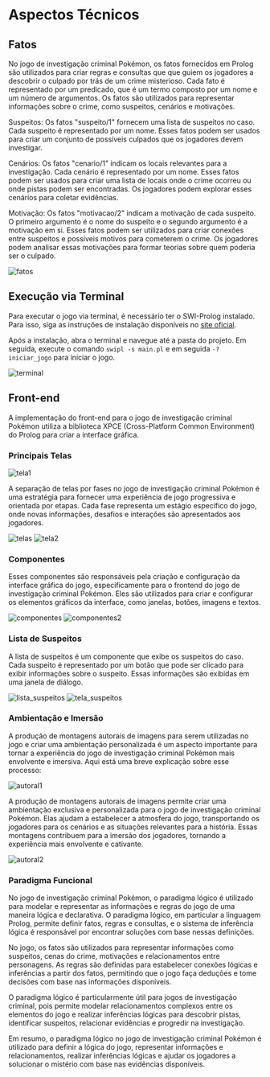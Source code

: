 # Aspectos Técnicos
## Fatos

No jogo de investigação criminal Pokémon, os fatos fornecidos em Prolog são utilizados para criar regras e consultas que que guiem os jogadores a descobrir o culpado por trás de um crime misterioso. Cada fato é representado por um predicado, que é um termo composto por um nome e um número de argumentos. Os fatos são utilizados para representar informações sobre o crime, como suspeitos, cenários e motivações.

Suspeitos:
Os fatos "suspeito/1" fornecem uma lista de suspeitos no caso. Cada suspeito é representado por um nome. Esses fatos podem ser usados para criar um conjunto de possíveis culpados que os jogadores devem investigar.

Cenários:
Os fatos "cenario/1" indicam os locais relevantes para a investigação. Cada cenário é representado por um nome. Esses fatos podem ser usados para criar uma lista de locais onde o crime ocorreu ou onde pistas podem ser encontradas. Os jogadores podem explorar esses cenários para coletar evidências.

Motivação:
Os fatos "motivacao/2" indicam a motivação de cada suspeito. O primeiro argumento é o nome do suspeito e o segundo argumento é a motivação em si. Esses fatos podem ser utilizados para criar conexões entre suspeitos e possíveis motivos para cometerem o crime. Os jogadores podem analisar essas motivações para formar teorias sobre quem poderia ser o culpado.

![fatos](../assets/fatos.png)

## Execução via Terminal

Para executar o jogo via terminal, é necessário ter o SWI-Prolog instalado. Para isso, siga as instruções de instalação disponíveis no [site oficial](https://www.swi-prolog.org/Download.html).

Após a instalação, abra o terminal e navegue até a pasta do projeto. Em seguida, execute o comando `swipl -s main.pl` e em seguida `-? iniciar_jogo` para iniciar o jogo.

![terminal](../assets/terminal.png)

## Front-end

A implementação do front-end para o jogo de investigação criminal Pokémon utiliza a biblioteca XPCE (Cross-Platform Common Environment) do Prolog para criar a interface gráfica.

### Principais Telas
![tela1](../assets/tela_inicio.png)

A separação de telas por fases no jogo de investigação criminal Pokémon é uma estratégia para fornecer uma experiência de jogo progressiva e orientada por etapas. Cada fase representa um estágio específico do jogo, onde novas informações, desafios e interações são apresentados aos jogadores.

![telas](../assets/telas_principais.png)
![tela2](../assets/tela_personagem.png)

### Componentes

Esses componentes são responsáveis pela criação e configuração da interface gráfica do jogo, especificamente para o frontend do jogo de investigação criminal Pokémon. Eles são utilizados para criar e configurar os elementos gráficos da interface, como janelas, botões, imagens e textos.

![componentes](../assets/components.png)
![componentes2](../assets/components2.png)

### Lista de Suspeitos

A lista de suspeitos é um componente que exibe os suspeitos do caso. Cada suspeito é representado por um botão que pode ser clicado para exibir informações sobre o suspeito. Essas informações são exibidas em uma janela de diálogo.


![lista_suspeitos](../assets/suspeitos.png)
![tela_suspeitos](../assets/tela_suspeitos.png)

### Ambientação e Imersão

A produção de montagens autorais de imagens para serem utilizadas no jogo e criar uma ambientação personalizada é um aspecto importante para tornar a experiência do jogo de investigação criminal Pokémon mais envolvente e imersiva. Aqui está uma breve explicação sobre esse processo:

![autoral1](../assets/autoral1.png)

A produção de montagens autorais de imagens permite criar uma ambientação exclusiva e personalizada para o jogo de investigação criminal Pokémon. Elas ajudam a estabelecer a atmosfera do jogo, transportando os jogadores para os cenários e as situações relevantes para a história. Essas montagens contribuem para a imersão dos jogadores, tornando a experiência mais envolvente e cativante.

![autoral2](../assets/autoral2.png)

### Paradigma Funcional

No jogo de investigação criminal Pokémon, o paradigma lógico é utilizado para modelar e representar as informações e regras do jogo de uma maneira lógica e declarativa. O paradigma lógico, em particular a linguagem Prolog, permite definir fatos, regras e consultas, e o sistema de inferência lógica é responsável por encontrar soluções com base nessas definições.

No jogo, os fatos são utilizados para representar informações como suspeitos, cenas do crime, motivações e relacionamentos entre personagens. As regras são definidas para estabelecer conexões lógicas e inferências a partir dos fatos, permitindo que o jogo faça deduções e tome decisões com base nas informações disponíveis.

O paradigma lógico é particularmente útil para jogos de investigação criminal, pois permite modelar relacionamentos complexos entre os elementos do jogo e realizar inferências lógicas para descobrir pistas, identificar suspeitos, relacionar evidências e progredir na investigação.

Em resumo, o paradigma lógico no jogo de investigação criminal Pokémon é utilizado para definir a lógica do jogo, representar informações e relacionamentos, realizar inferências lógicas e ajudar os jogadores a solucionar o mistério com base nas evidências disponíveis.
